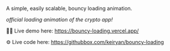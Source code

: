 A simple, easily scalable, bouncy loading animation.

*official loading animation of the crypto app!*

🧑‍💻 Live demo here: https://bouncy-loading.vercel.app/

⚙️ Live code here: https://githubbox.com/keiryan/bouncy-loading
